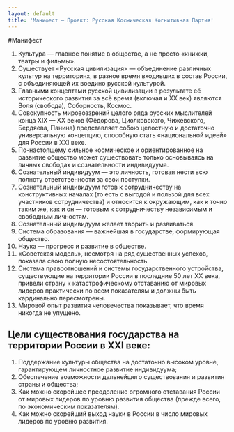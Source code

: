 ```yaml
---
layout: default
title: 'Манифест — Проект: Русская Космическая Когнитивная Партия'
---
```


#Манифест

1. Культура — главное понятие в обществе, а не просто «книжки, театры и фильмы».
2. Существует «Русская цивилизация» — объединение различных культур на территориях, в разное время входивших в состав России, с объединяющей их воедино русской культурой.
3. Главными концептами русской цивилизации в результате её исторического развития за всё время (включая и XX век) являются Воля (свобода), Соборность, Космос.
4. Совокупность мировоззрений целого ряда русских мыслителей конца XIX — XX веков (Фёдорова, Циолковского, Чижевского, Бердяева, Панина) представляет собою целостную и достаточно универсальную концепцию, способную стать «национальной идеей» для России в XXI веке.
5. По-настоящему сильное космическое и ориентированное на развитие общество может существовать только основываясь на личных свободах и сознательности индивидуума.
6. Сознательный индивидуум — это личность, готовая нести всю полноту ответственности за свои поступки.
7. Сознательный индивидуум готов к сотрудничеству на конструктивных началах (то есть с выгодой и пользой для всех участников сотрудничества) и относится к окружающим, как к точно таким же, как и он — готовым к сотрудничеству независимым и свободным личностям.
8. Сознательный индивидуум желает творить и развиваться.
9. Система образования — важнейшая в государстве, формирующая общество.
10. Наука — прогресс и развитие в обществе.
11. «Советская модель», несмотря на ряд существенных успехов, показала свою полную несостоятельность.
12. Система правоотношений и системы государственного устройства, существующие на территории России в последние 50 лет XX века, привели страну к катастрофическому отставанию от мировых лидеров практически по всем показателям и должны быть кардинально пересмотрены.
13. Мировой опыт развития человечества показывает, что время никогда не упущено.

## Цели существования государства на территории России в XXI веке:
1. Поддержание культуры общества на достаточно высоком уровне, гарантирующем личностное развитие индивидуума;
2. Обеспечение возможности дальнейшего существования и развития страны и общества;
3. Как можно скорейшее преодоление огромного отставания России от мировых лидеров по уровню развития общества (прежде всего, по экономическим показателям).
4. Как можно скорейший выход науки в России в число мировых лидеров по уровню развития.